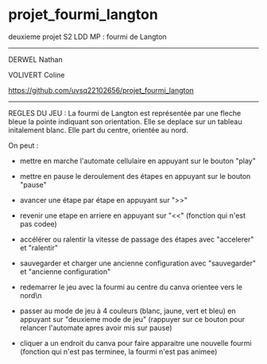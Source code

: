 # projet_fourmi_langton
deuxieme projet S2 LDD MP : fourmi de Langton

---

DERWEL Nathan

VOLIVERT Coline

https://github.com/uvsq22102656/projet_fourmi_langton

---

REGLES DU JEU :
La fourmi de Langton est représentée par une fleche bleue la pointe indiquant son orientation. Elle se deplace sur un tableau initalement blanc.
Elle part du centre, orientée au nord.

On peut :
- mettre en marche l'automate cellulaire en appuyant sur le bouton "play"
- mettre en pause le deroulement des étapes en appuyant sur le bouton "pause"
- avancer une étape par étape en appuyant sur ">>"
- revenir une etape en arriere en appuyant sur "<<" (fonction qui n'est pas codee)
- accélérer ou ralentir la vitesse de passage des étapes avec "accelerer" et "ralentir"
- sauvegarder et charger une ancienne configuration avec "sauvegarder" et "ancienne configuration"
- redemarrer le jeu avec la fourmi au centre du canva orientee vers le nord\n

- passer au mode de jeu à 4 couleurs (blanc, jaune, vert et bleu) en appuyant sur "deuxieme mode de jeu" (rappuyer sur ce bouton pour relancer l'automate apres avoir mis sur pause)
- cliquer a un endroit du canva pour faire apparaitre une nouvelle fourmi (fonction qui n'est pas terminee, la fourmi n'est pas animee)